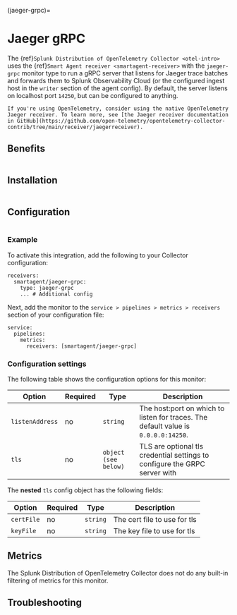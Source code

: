 (jaeger-grpc)=

# Jaeger gRPC

<meta name="Description" content="Use this Splunk Observability Cloud integration for the Jaeger gRCP monitor. See benefits, install, configuration, and metrics">

The {ref}`Splunk Distribution of OpenTelemetry Collector <otel-intro>` uses the {ref}`Smart Agent receiver <smartagent-receiver>` with the `jaeger-grpc` monitor type to run a gRPC server that listens for Jaeger trace batches and forwards them to Splunk Observability Cloud (or the configured ingest host in the `writer` section of the agent config). By default, the server listens on localhost port `14250`, but can be configured to anything.

```{note}
If you're using OpenTelemetry, consider using the native OpenTelemetry Jaeger receiver. To learn more, see [the Jaeger receiver documentation in GitHub](https://github.com/open-telemetry/opentelemetry-collector-contrib/tree/main/receiver/jaegerreceiver).
```

## Benefits

```{include} /_includes/benefits.md
```

## Installation

```{include} /_includes/collector-installation.md
```

## Configuration

```{include} /_includes/configuration.md
```
### Example

To activate this integration, add the following to your Collector configuration:

```
receivers:
  smartagent/jaeger-grpc: 
    type: jaeger-grpc
    ... # Additional config
```

Next, add the monitor to the `service > pipelines > metrics > receivers` section of your configuration file:

```
service:
  pipelines:
    metrics:
      receivers: [smartagent/jaeger-grpc]
```

### Configuration settings

The following table shows the configuration options for this monitor:
  
| Option | Required | Type | Description |
| --- | --- | --- | --- |
| `listenAddress` | no | `string` | The host:port on which to listen for traces. The default value is `0.0.0.0:14250`. |
| `tls` | no | `object (see below)` | TLS are optional tls credential settings to configure the GRPC server with |

The **nested** `tls` config object has the following fields:

| Option | Required | Type | Description |
| --- | --- | --- | --- |
| `certFile` | no | `string` | The cert file to use for tls |
| `keyFile` | no | `string` | The key file to use for tls |

## Metrics

The Splunk Distribution of OpenTelemetry Collector does not do any built-in filtering of metrics for this monitor.

## Troubleshooting

```{include} /_includes/troubleshooting.md
```
